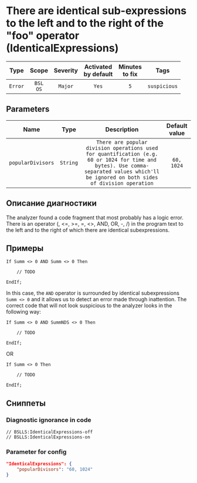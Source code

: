 # There are identical sub-expressions to the left and to the right of the "foo" operator (IdenticalExpressions)

|  Type   |        Scope        | Severity |    Activated<br>by default    |    Minutes<br>to fix    |     Tags     |
|:-------:|:-------------------:|:--------:|:-----------------------------:|:-----------------------:|:------------:|
| `Error` |    `BSL`<br>`OS`    | `Major`  |             `Yes`             |           `5`           | `suspicious` |

## Parameters 


|       Name        |   Type   |                                                                                       Description                                                                                        | Default value |
|:-----------------:|:--------:|:----------------------------------------------------------------------------------------------------------------------------------------------------------------------------------------:|:-------------:|
| `popularDivisors` | `String` | `There are popular division operations used for quantification (e.g. 60 or 1024 for time and bytes). Use comma-separated values which'll be ignored on both sides of division operation` |  `60, 1024`   |
<!-- Блоки выше заполняются автоматически, не трогать -->
## Описание диагностики

The analyzer found a code fragment that most probably has a logic error. There is an operator (, <=, >=, =, <>, AND, OR, -, /) in the program text to the left and to the right of which there are identical subexpressions.

## Примеры

```bsl
If Summ <> 0 AND Summ <> 0 Then

    // TODO

EndIf;
```

In this case, the `AND` operator is surrounded by identical subexpressions `Summ <> 0` and it allows us to detect an error made through inattention. The correct code that will not look suspicious to the analyzer looks in the following way:

```bsl
If Summ <> 0 AND SummNDS <> 0 Then

    // TODO

EndIf;
```

OR

```bsl
If Summ <> 0 Then

    // TODO

EndIf;
```

## Сниппеты

<!-- Блоки ниже заполняются автоматически, не трогать -->
### Diagnostic ignorance in code

```bsl
// BSLLS:IdenticalExpressions-off
// BSLLS:IdenticalExpressions-on
```

### Parameter for config

```json
"IdenticalExpressions": {
    "popularDivisors": "60, 1024"
}
```

